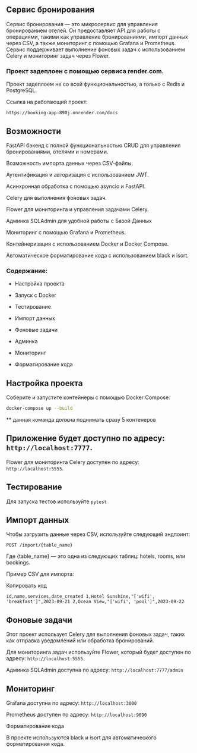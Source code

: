 ## Сервис бронирования


Сервис бронирования — это микросервис для управления бронированием отелей. Он предоставляет API для работы с операциями, такими как управление бронированиями, импорт данных через CSV, а также мониторинг с помощью Grafana и Prometheus. Сервис поддерживает выполнение фоновых задач с использованием Celery и мониторинг задач через Flower.

### Проект задеплоен с помощью сервиса render.com.


Проект задеплоем не со всей функциональностью, а только с Redis и PostgreSQL.


Ссылка на работающий проект:


`https://booking-app-890j.onrender.com/docs`


## Возможности


FastAPI бэкенд с полной функциональностью CRUD для управления бронированиями, отелями и номерами.


Возможность импорта данных через CSV-файлы.


Аутентификация и авторизация с использованием JWT.


Асинхронная обработка с помощью asyncio и FastAPI.


Celery для выполнения фоновых задач.


Flower для мониторинга и управления задачами Celery.


Админка SQLAdmin для удобной работы с Базой Данных


Мониторинг с помощью Grafana и Prometheus.


Контейнеризация с использованием Docker и Docker Compose.


Автоматическое форматирование кода с использованием black и isort.


### Содержание:


- Настройка проекта


- Запуск с Docker


- Тестирование


- Импорт данных


- Фоновые задачи


- Админка


- Мониторинг


- Форматирование кода


## Настройка проекта


Соберите и запустите контейнеры с помощью Docker Compose:


```bash
docker-compose up --build
```

** данная команда должна поднимать сразу 5 контенеров 


## Приложение будет доступно по адресу: `http://localhost:7777`.


Flower для мониторинга Celery доступен по адресу: `http://localhost:5555`.


## Тестирование


Для запуска тестов используйте `pytest`


## Импорт данных


Чтобы загрузить данные через CSV, используйте следующий эндпоинт:


`POST /import/{table_name}`


Где {table_name} — это одна из следующих таблиц: hotels, rooms, или bookings.


Пример CSV для импорта:


Копировать код


`id,name,services,date_created
1,Hotel Sunshine,"['wifi', 'breakfast']",2023-09-21
2,Ocean View,"['wifi', 'pool']",2023-09-22`


## Фоновые задачи


Этот проект использует Celery для выполнения фоновых задач, таких как отправка уведомлений или обработка бронирований.


Для мониторинга задач используйте Flower, который будет доступен по адресу: `http://localhost:5555`.


Админка SQLAdmin доступна по адресу: `http://localhost:7777/admin`


## Мониторинг


Grafana доступна по адресу: `http://localhost:3000`


Prometheus доступен по адресу: `http://localhost:9090`


Форматирование кода


В проекте используются black и isort для автоматического форматирования кода.
